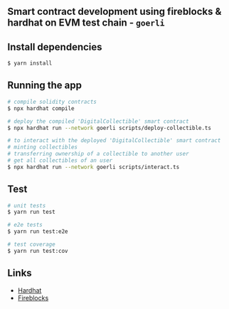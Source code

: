 ## Smart contract development using fireblocks & hardhat on EVM test chain - `goerli`

## Install dependencies

```bash
$ yarn install
```

## Running the app

```bash
# compile solidity contracts
$ npx hardhat compile

# deploy the compiled 'DigitalCollectible' smart contract
$ npx hardhat run --network goerli scripts/deploy-collectible.ts

# to interact with the deployed 'DigitalCollectible' smart contract
# minting collectibles
# transferring ownership of a collectible to another user
# get all collectibles of an user
$ npx hardhat run --network goerli scripts/interact.ts
```

## Test

```bash
# unit tests
$ yarn run test

# e2e tests
$ yarn run test:e2e

# test coverage
$ yarn run test:cov
```

## Links

- [Hardhat](https://hardhat.org/hardhat-runner/docs/getting-started)
- [Fireblocks](https://developers.fireblocks.com/docs/deploying-an-nft-collection)
